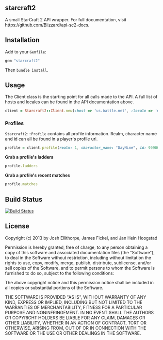 ## starcraft2

A small StarCraft 2 API wrapper. For full documentation, visit https://github.com/Blizzard/api-sc2-docs.

## Installation

Add to your `Gemfile`:

```ruby
gem "starcraft2"
```

Then `bundle install`.

## Usage

The Client class is the starting point for all calls made to the API. A full list of hosts and locales can be found in the API documentation above.

```ruby
client = Starcraft2::Client.new(:host => 'us.battle.net', :locale => 'en_US')
```

### Profiles

`Starcraft2::Profile` contains all profile information. Realm, character name and id can all be found in a player's profile url.

```ruby
profile = client.profile(realm: 1, character_name: "DayNine", id: 999000)
```

**Grab a profile's ladders**

```ruby
profile.ladders
```

**Grab a profile's recent matches**

```ruby
profile.matches
```



## Build Status
[![Build Status](https://travis-ci.org/zquestz/starcraft2.png)](https://travis-ci.org/zquestz/starcraft2)

## License

Copyright (c) 2013 by Josh Ellithorpe, James Fickel, and Jan Hein Hoogstad

Permission is hereby granted, free of charge, to any person obtaining a copy of this software and associated documentation files (the "Software"), to deal in the Software without restriction, including without limitation the rights to use, copy, modify, merge, publish, distribute, sublicense, and/or sell copies of the Software, and to permit persons to whom the Software is furnished to do so, subject to the following conditions:

The above copyright notice and this permission notice shall be included in all copies or substantial portions of the Software.

THE SOFTWARE IS PROVIDED "AS IS", WITHOUT WARRANTY OF ANY KIND, EXPRESS OR IMPLIED, INCLUDING BUT NOT LIMITED TO THE WARRANTIES OF MERCHANTABILITY, FITNESS FOR A PARTICULAR PURPOSE AND NONINFRINGEMENT. IN NO EVENT SHALL THE AUTHORS OR COPYRIGHT HOLDERS BE LIABLE FOR ANY CLAIM, DAMAGES OR OTHER LIABILITY, WHETHER IN AN ACTION OF CONTRACT, TORT OR OTHERWISE, ARISING FROM, OUT OF OR IN CONNECTION WITH THE SOFTWARE OR THE USE OR OTHER DEALINGS IN THE SOFTWARE.

